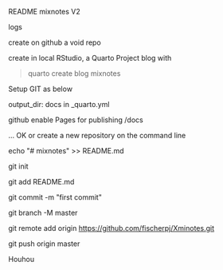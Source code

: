 README mixnotes V2

logs

create on github a void repo

create in local RStudio, a Quarto Project blog with 

> quarto create blog mixnotes

Setup GIT as below

output_dir: docs in _quarto.yml

github enable Pages for publishing /docs

… OK or create a new repository on the command line

echo "# mixnotes" >> README.md

git init 

git add README.md

git commit -m "first commit"

git branch -M master

git remote add origin https://github.com/fischerpj/Xminotes.git

git push origin master

Houhou
